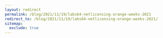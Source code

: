 ```yaml
---
layout: redirect
permalink: /blog/2021/11/19/labs64-netlicensing-orange-weeks-2021
redirect_to: /blog/2021/11/19/labs64-netlicensing-orange-weeks-2021/
sitemap:
  exclude: true
---
```

